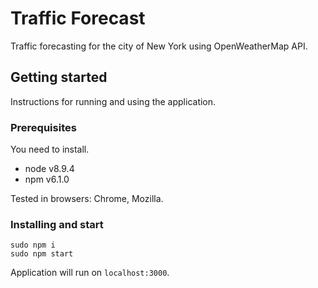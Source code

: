 # Traffic Forecast
Traffic forecasting for the city of New York using OpenWeatherMap API.

## Getting started
Instructions for running and using the application.

### Prerequisites
You need to install.

- node v8.9.4
- npm v6.1.0

Tested in browsers: Chrome, Mozilla.

### Installing and start

```
sudo npm i
sudo npm start
```

Application will run on `localhost:3000`.